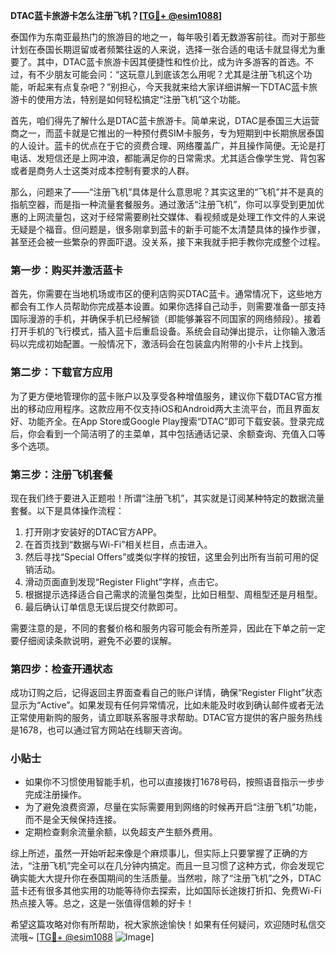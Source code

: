 **DTAC蓝卡旅游卡怎么注册飞机？[[TG💪+ @esim1088](https://t.me/s/esim1088)]**

泰国作为东南亚最热门的旅游目的地之一，每年吸引着无数游客前往。而对于那些计划在泰国长期逗留或者频繁往返的人来说，选择一张合适的电话卡就显得尤为重要了。其中，DTAC蓝卡旅游卡因其便捷性和性价比，成为许多游客的首选。不过，有不少朋友可能会问：“这玩意儿到底该怎么用呢？尤其是注册飞机这个功能，听起来有点复杂吧？”别担心，今天我就来给大家详细讲解一下DTAC蓝卡旅游卡的使用方法，特别是如何轻松搞定“注册飞机”这个功能。

首先，咱们得先了解什么是DTAC蓝卡旅游卡。简单来说，DTAC是泰国三大运营商之一，而蓝卡就是它推出的一种预付费SIM卡服务，专为短期到中长期旅居泰国的人设计。蓝卡的优点在于它的资费合理、网络覆盖广，并且操作简便。无论是打电话、发短信还是上网冲浪，都能满足你的日常需求。尤其适合像学生党、背包客或者是商务人士这类对成本控制有要求的人群。

那么，问题来了——“注册飞机”具体是什么意思呢？其实这里的“飞机”并不是真的指航空器，而是指一种流量套餐服务。通过激活“注册飞机”，你可以享受到更加优惠的上网流量包，这对于经常需要刷社交媒体、看视频或是处理工作文件的人来说无疑是个福音。但问题是，很多刚拿到蓝卡的新手可能不太清楚具体的操作步骤，甚至还会被一些繁杂的界面吓退。没关系，接下来我就手把手教你完成整个过程。

### 第一步：购买并激活蓝卡

首先，你需要在当地机场或市区的便利店购买DTAC蓝卡。通常情况下，这些地方都会有工作人员帮助你完成基本设置。如果你选择自己动手，则需要准备一部支持国际漫游的手机，并确保手机已经解锁（即能够兼容不同国家的网络频段）。接着打开手机的飞行模式，插入蓝卡后重启设备。系统会自动弹出提示，让你输入激活码以完成初始配置。一般情况下，激活码会在包装盒内附带的小卡片上找到。

### 第二步：下载官方应用

为了更方便地管理你的蓝卡账户以及享受各种增值服务，建议你下载DTAC官方推出的移动应用程序。这款应用不仅支持iOS和Android两大主流平台，而且界面友好、功能齐全。在App Store或Google Play搜索“DTAC”即可下载安装。登录完成后，你会看到一个简洁明了的主菜单，其中包括通话记录、余额查询、充值入口等多个选项。

### 第三步：注册飞机套餐

现在我们终于要进入正题啦！所谓“注册飞机”，其实就是订阅某种特定的数据流量套餐。以下是具体操作流程：

1. 打开刚才安装好的DTAC官方APP。
2. 在首页找到“数据与Wi-Fi”相关栏目，点击进入。
3. 然后寻找“Special Offers”或类似字样的按钮，这里会列出所有当前可用的促销活动。
4. 滑动页面直到发现“Register Flight”字样，点击它。
5. 根据提示选择适合自己需求的流量包类型，比如日租型、周租型还是月租型。
6. 最后确认订单信息无误后提交付款即可。

需要注意的是，不同的套餐价格和服务内容可能会有所差异，因此在下单之前一定要仔细阅读条款说明，避免不必要的误解。

### 第四步：检查开通状态

成功订购之后，记得返回主界面查看自己的账户详情，确保“Register Flight”状态显示为“Active”。如果发现有任何异常情况，比如未能及时收到确认邮件或者无法正常使用新购的服务，请立即联系客服寻求帮助。DTAC官方提供的客户服务热线是1678，也可以通过官方网站在线聊天咨询。

### 小贴士

- 如果你不习惯使用智能手机，也可以直接拨打1678号码，按照语音指示一步步完成注册操作。
- 为了避免浪费资源，尽量在实际需要用到网络的时候再开启“注册飞机”功能，而不是全天候保持连接。
- 定期检查剩余流量余额，以免超支产生额外费用。

综上所述，虽然一开始听起来像是个麻烦事儿，但实际上只要掌握了正确的方法，“注册飞机”完全可以在几分钟内搞定。而且一旦习惯了这种方式，你会发现它确实能大大提升你在泰国期间的生活质量。当然啦，除了“注册飞机”之外，DTAC蓝卡还有很多其他实用的功能等待你去探索，比如国际长途拨打折扣、免费Wi-Fi热点接入等。总之，这是一张值得信赖的好卡！

希望这篇攻略对你有所帮助，祝大家旅途愉快！如果有任何疑问，欢迎随时私信交流哦~ [[TG💪+ @esim1088](https://t.me/s/esim1088) ![Image](https://i.postimg.cc/4NQfJmqS/Snipaste-2025-05-13-00-14-12.png)]